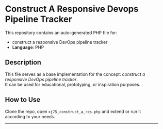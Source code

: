 # Construct A Responsive Devops Pipeline Tracker

This repository contains an auto-generated PHP file for:

- construct a responsive DevOps pipeline tracker
- **Language**: PHP

## Description

This file serves as a base implementation for the concept: *construct a responsive DevOps pipeline tracker*.  
It can be used for educational, prototyping, or inspiration purposes.

## How to Use

Clone the repo, open `xj75_construct_a_res.php` and extend or run it according to your needs.

---


